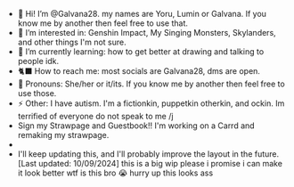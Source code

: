 - 🎪 Hi! I’m @Galvana28. my names are Yoru, Lumin or Galvana. If you know me by another then feel free to use that.
- 🍡 I’m interested in: Genshin Impact, My Singing Monsters, Skylanders, and other things I'm not sure.
- 🌺 I’m currently learning: how to get better at drawing and talking to people idk.
- 🐈‍⬛ How to reach me: most socials are Galvana28, dms are open.
- 💜 Pronouns: She/her or it/its. If you know me by another then feel free to use those.
- ⚡ Other: I have autism. I'm a fictionkin, puppetkin otherkin, and ockin. Im terrified of everyone do not speak to me /j
- Sign my Strawpage and Guestbook!! I'm working on a Carrd and remaking my strawpage.
- 
- I'll keep updating this, and I'll probably improve the layout in the future. [Last updated: 10/09/2024]
this is a big wip please i promise i can make it look better
wtf is this bro 😭 hurry up this looks ass

<!---
Galvana28/Galvana28 is a ✨ special ✨ repository because its `README.md` (this file) appears on your GitHub profile.
You can click the Preview link to take a look at your changes.
--->
